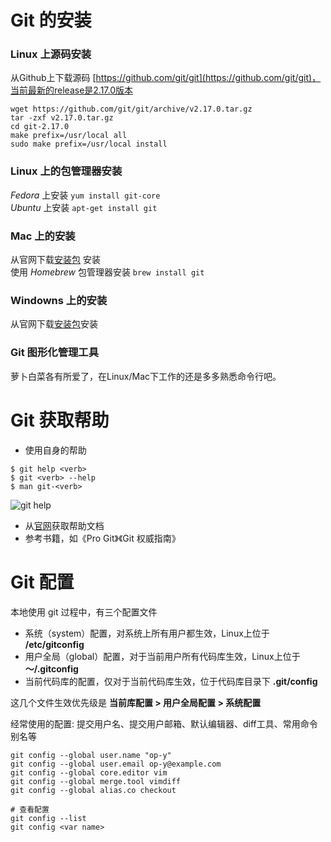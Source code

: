 # Git 的安装

### Linux 上源码安装
从Github上下载源码 [https://github.com/git/git](https://github.com/git/git)，当前最新的release是2.17.0版本

```
wget https://github.com/git/git/archive/v2.17.0.tar.gz
tar -zxf v2.17.0.tar.gz
cd git-2.17.0
make prefix=/usr/local all
sudo make prefix=/usr/local install
```

### Linux 上的包管理器安装
*Fedora* 上安装 `yum install git-core`  
*Ubuntu* 上安装 `apt-get install git`  

### Mac 上的安装
从官网下载[安装包](https://git-scm.com/download/mac) 安装  
使用 *Homebrew* 包管理器安装 `brew install git`  

### Windowns 上的安装
从官网下载[安装包](https://git-scm.com/download/win)安装

### Git 图形化管理工具
萝卜白菜各有所爱了，在Linux/Mac下工作的还是多多熟悉命令行吧。

# Git 获取帮助
* 使用自身的帮助

```
$ git help <verb>
$ git <verb> --help
$ man git-<verb>
```

![git help](https://github.com/op-y/git-practice/blob/master/images/1/snip.1-3.png) 
 
* 从[官网](https://git-scm.com)获取帮助文档  
* 参考书籍，如《Pro Git》《Git 权威指南》

# Git 配置
本地使用 git 过程中，有三个配置文件
 
* 系统（system）配置，对系统上所有用户都生效，Linux上位于 **/etc/gitconfig**  
* 用户全局（global）配置，对于当前用户所有代码库生效，Linux上位于 **～/.gitconfig**  
* 当前代码库的配置，仅对于当前代码库生效，位于代码库目录下 **.git/config**

这几个文件生效优先级是 **当前库配置 > 用户全局配置 > 系统配置**  

经常使用的配置: 提交用户名、提交用户邮箱、默认编辑器、diff工具、常用命令别名等

```
git config --global user.name "op-y"
git config --global user.email op-y@example.com
git config --global core.editor vim
git config --global merge.tool vimdiff
git config --global alias.co checkout

# 查看配置
git config --list
git config <var name>
```
